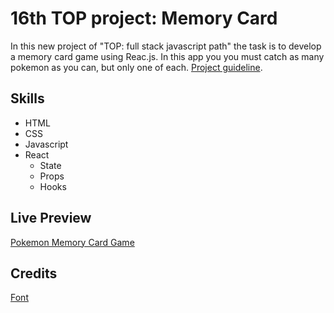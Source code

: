 # 16th TOP project: Memory Card
In this new project of "TOP: full stack javascript path" the task is to develop a memory card game using Reac.js. In this app you you must catch as many pokemon as you can, but only one of each. [Project guideline](https://www.theodinproject.com/lessons/node-path-javascript-memory-card).

## Skills
- HTML
- CSS
- Javascript
- React
    - State
    - Props
    - Hooks

## Live Preview
[Pokemon Memory Card Game](https://jorgelg3.github.io/TheOdinProject/016-memory-card/build/)

## Credits
[Font](https://fontstruct.com/fontstructions/show/1723353/pokemon-firered-leafgreen-font-recreation)